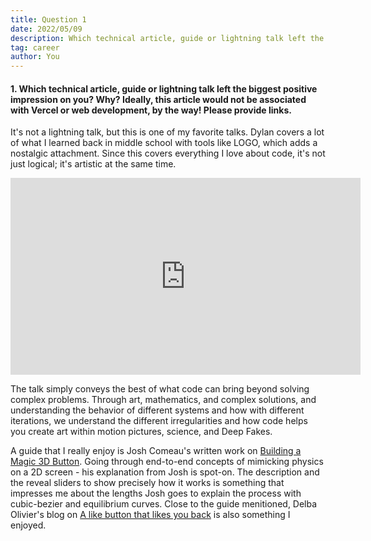```yaml
---
title: Question 1
date: 2022/05/09
description: Which technical article, guide or lightning talk left the biggest positive impression on you? Why? Ideally, this article would not be associated with Vercel or web development, by the way! Please provide links.
tag: career
author: You
---
```


#### 1. Which technical article, guide or lightning talk left the biggest positive impression on you? Why? Ideally, this article would not be associated with Vercel or web development, by the way! Please provide links.

It's not a lightning talk, but this is one of my favorite talks. Dylan covers a lot of what I learned back in middle school with tools like LOGO, which adds a nostalgic attachment. Since this covers everything I love about code, it's not just logical; it's artistic at the same time.

<iframe width="560" height="315" src="https://www.youtube.com/embed/6avJHaC3C2U" title="YouTube video player" frameborder="0" allow="accelerometer; autoplay; clipboard-write; encrypted-media; gyroscope; picture-in-picture" allowfullscreen></iframe>
   
The talk simply conveys the best of what code can bring beyond solving complex problems. Through art, mathematics, and complex solutions, and understanding the behavior of different systems and how with different iterations, we understand the different irregularities and how code helps you create art within motion pictures, science, and Deep Fakes.
  
A guide that I really enjoy is Josh Comeau's written work on [Building a Magic 3D Button](https://www.joshwcomeau.com/animation/3d-button/). Going through end-to-end concepts of mimicking physics on a 2D screen - his explanation from Josh is spot-on. The description and the reveal sliders to show precisely how it works is something that impresses me about the lengths Josh goes to explain the process with cubic-bezier and equilibrium curves. Close to the guide menitioned, Delba Olivier's blog on [A like button that likes you back](https://delba.dev/blog/a-like-button-that-likes-you-back) is also something I enjoyed.